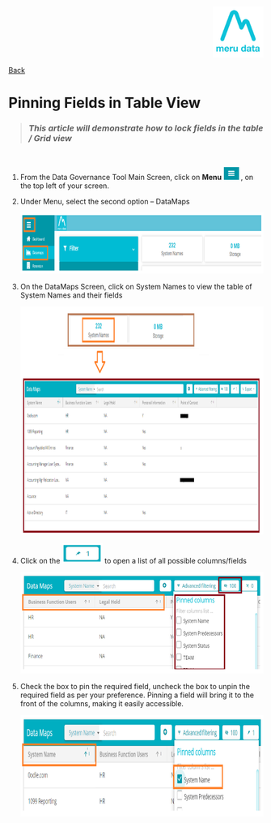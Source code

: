 <p align="Right">
  <img width="100" height="100" src="../../Media/Images/Logos/Merudata_Logo1.png">
</p>

[Back](../../GetStarted.md)

# Pinning Fields in Table View

> ### *This article will demonstrate how to lock fields in the table / Grid view*
&nbsp;

1.  From the Data Governance Tool Main Screen, click on **Menu** <img width="30" height="25" src="../../Media/Images/Get_Started/Pinning_Fields_in_Table_View/Menu.png"> , on the top left of your screen.  

2. Under Menu, select the second option – DataMaps
 
    <p align="left">
      <img width="700" height="120" src="../../Media/Images/Get_Started/Pinning_Fields_in_Table_View/Pinning_Fields_Step_1.png">
    </p>

3. On the DataMaps Screen, click on System Names to view the table of System Names and their fields 
  
    <p align="left">
      <img width="1000" height="450" src="../../Media/Images/Get_Started/Pinning_Fields_in_Table_View/Pinning_Fields_Step_2.png">
    </p>

4. Click on the <img width="80" height="40" src="../../Media/Images/Get_Started/Pinning_Fields_in_Table_View/Pinning_Icon.png"> to open a list of all possible columns/fields  
  
    <p align="left">
      <img width="700" height="200" src="../../Media/Images/Get_Started/Pinning_Fields_in_Table_View/Pinning_Fields_Step_3.png">
    </p>

5. Check the box to pin the required field, uncheck the box to unpin the required field as per your preference. Pinning a field will bring it to the front of the columns, making it easily accessible. 
  
    <p align="left">
      <img width="700" height="200" src="../../Media/Images/Get_Started/Pinning_Fields_in_Table_View/Pinning_Fields_Step_4.png">
    </p>
